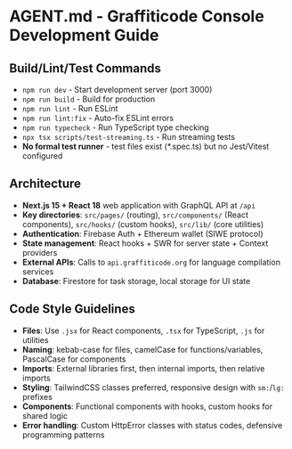 # AGENT.md - Graffiticode Console Development Guide

## Build/Lint/Test Commands
- `npm run dev` - Start development server (port 3000)
- `npm run build` - Build for production  
- `npm run lint` - Run ESLint
- `npm run lint:fix` - Auto-fix ESLint errors
- `npm run typecheck` - Run TypeScript type checking
- `npx tsx scripts/test-streaming.ts` - Run streaming tests
- **No formal test runner** - test files exist (*.spec.ts) but no Jest/Vitest configured

## Architecture
- **Next.js 15 + React 18** web application with GraphQL API at `/api`
- **Key directories**: `src/pages/` (routing), `src/components/` (React components), `src/hooks/` (custom hooks), `src/lib/` (core utilities)
- **Authentication**: Firebase Auth + Ethereum wallet (SIWE protocol)
- **State management**: React hooks + SWR for server state + Context providers
- **External APIs**: Calls to `api.graffiticode.org` for language compilation services
- **Database**: Firestore for task storage, local storage for UI state

## Code Style Guidelines
- **Files**: Use `.jsx` for React components, `.tsx` for TypeScript, `.js` for utilities
- **Naming**: kebab-case for files, camelCase for functions/variables, PascalCase for components
- **Imports**: External libraries first, then internal imports, then relative imports
- **Styling**: TailwindCSS classes preferred, responsive design with `sm:`/`lg:` prefixes
- **Components**: Functional components with hooks, custom hooks for shared logic
- **Error handling**: Custom HttpError classes with status codes, defensive programming patterns
